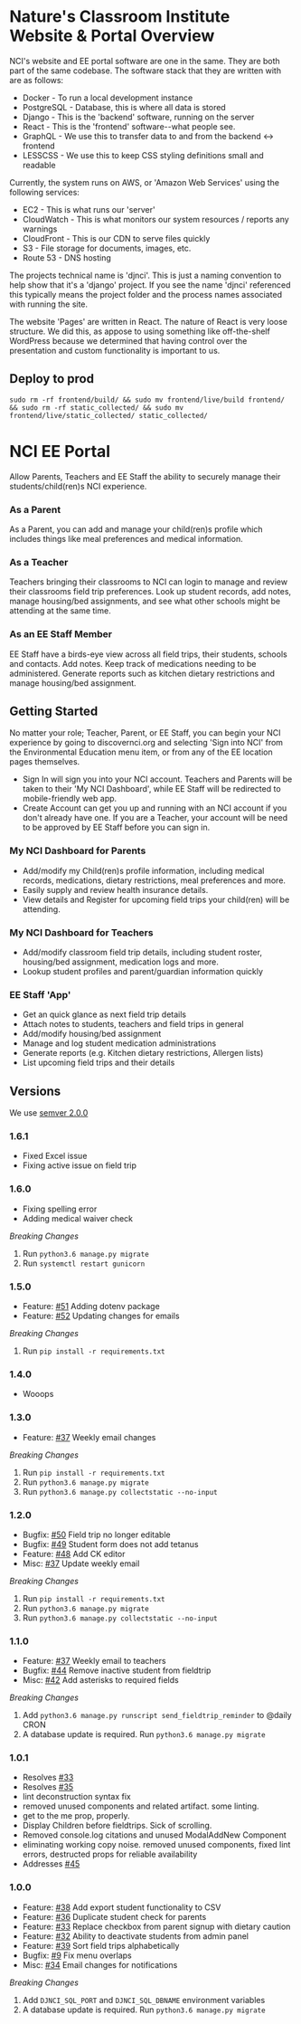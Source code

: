 # Nature's Classroom Institute Website & Portal Overview

NCI's website and EE portal software are one in the same. They are both part of the same codebase. The software stack that they are written with are as follows:

* Docker - To run a local development instance
* PostgreSQL - Database, this is where all data is stored
* Django - This is the 'backend' software, running on the server
* React - This is the 'frontend' software--what people see.
* GraphQL - We use this to transfer data to and from the backend <-> frontend
* LESSCSS - We use this to keep CSS styling definitions small and readable

Currently, the system runs on AWS, or 'Amazon Web Services' using the following services:

* EC2 - This is what runs our 'server'
* CloudWatch - This is what monitors our system resources / reports any warnings
* CloudFront - This is our CDN to serve files quickly
* S3 - File storage for documents, images, etc.
* Route 53 - DNS hosting

The projects technical name is 'djnci'. This is just a naming convention to help show that it's a 'django' project. If you see the name 'djnci' referenced this typically means the project folder and the process names associated with running the site.

The website 'Pages' are written in React. The nature of React is very loose structure. We did this, as appose to using something like off-the-shelf WordPress because we determined that having control over the presentation and custom functionality is important to us.

## Deploy to prod
    sudo rm -rf frontend/build/ && sudo mv frontend/live/build frontend/ && sudo rm -rf static_collected/ && sudo mv frontend/live/static_collected/ static_collected/

# NCI EE Portal
Allow Parents, Teachers and EE Staff the ability to securely manage their students/child(ren)s NCI experience.

### As a Parent
As a Parent, you can add and manage your child(ren)s profile which includes things like meal preferences and medical information.

### As a Teacher
Teachers bringing their classrooms to NCI can login to manage and review their classrooms field trip preferences. Look up student records, add notes, manage housing/bed assignments, and see what other schools might be attending at the same time.

### As an EE Staff Member
EE Staff have a birds-eye view across all field trips, their students, schools and contacts. Add notes. Keep track of medications needing to be administered. Generate reports such as kitchen dietary restrictions and manage housing/bed assignment.

## Getting Started
No matter your role; Teacher, Parent, or EE Staff, you can begin your NCI experience by going to discovernci.org and selecting 'Sign into NCI' from the Environmental Education menu item, or from any of the EE location pages themselves.

* Sign In will sign you into your NCI account. Teachers and Parents will be taken to their 'My NCI Dashboard', while EE Staff will be redirected to mobile-friendly web app.
* Create Account can get you up and running with an NCI account if you don't already have one. If you are a Teacher, your account will be need to be approved by EE Staff before you can sign in.

### My NCI Dashboard for Parents
* Add/modify my Child(ren)s profile information, including medical records, medications, dietary restrictions, meal preferences and more.
* Easily supply and review health insurance details.
* View details and Register for upcoming field trips your child(ren) will be attending.

### My NCI Dashboard for Teachers
* Add/modify classroom field trip details, including student roster, housing/bed assignment, medication logs and more.
* Lookup student profiles and parent/guardian information quickly

### EE Staff 'App'
* Get an quick glance as next field trip details
* Attach notes to students, teachers and field trips in general
* Add/modify housing/bed assignment
* Manage and log student medication administrations
* Generate reports (e.g. Kitchen dietary restrictions, Allergen lists)
* List upcoming field trips and their details


## Versions
We use [semver 2.0.0](https://semver.org/spec/v2.0.0.html)

### 1.6.1
* Fixed Excel issue
* Fixing active issue on field trip

### 1.6.0
* Fixing spelling error
* Adding medical waiver check

*Breaking Changes* 
1. Run `python3.6 manage.py migrate`
1. Run `systemctl restart gunicorn`

### 1.5.0
* Feature: [#51](/../../issues/51) Adding dotenv package
* Feature: [#52](/../../issues/52) Updating changes for emails

*Breaking Changes*
 1. Run `pip install -r requirements.txt`
 
### 1.4.0
* Wooops

### 1.3.0
* Feature: [#37](/.../../issues/37) Weekly email changes

*Breaking Changes*

1. Run `pip install -r requirements.txt`
1. Run `python3.6 manage.py migrate` 
1. Run `python3.6 manage.py collectstatic --no-input`


### 1.2.0
* Bugfix: [#50](/../../issues/50) Field trip no longer editable
* Bugfix: [#49](/../../issues/49) Student form does not add tetanus
* Feature: [#48](/../../issues/48) Add CK editor
* Misc: [#37](/../../issues/37) Update weekly email

*Breaking Changes*

1. Run `pip install -r requirements.txt`
1. Run `python3.6 manage.py migrate` 
1. Run `python3.6 manage.py collectstatic --no-input`


### 1.1.0

* Feature: [#37](/../../issues/37) Weekly email to teachers
* Bugfix: [#44](/../../issues/47) Remove inactive student from fieldtrip
* Misc: [#42](/../../issues/42) Add asterisks to required fields


*Breaking Changes*

1. Add `python3.6 manage.py runscript send_fieldtrip_reminder` to @daily CRON
1. A database update is required. Run `python3.6 manage.py migrate`

### 1.0.1
* Resolves [#33](/../../issues/33)
* Resolves [#35](/../../issues/35)
* lint deconstruction syntax fix
* removed unused components and related artifact. some linting.
* get to the me prop, properly.
* Display Children before fieldtrips. Sick of scrolling.
* Removed console.log citations and unused ModalAddNew Component
* eliminating working copy noise. removed unused components, fixed lint errors, destructed props for reliable availability
* Addresses [#45](/../../issues/45)

### 1.0.0

* Feature: [#38](/../../issues/38) Add export student functionality to CSV
* Feature: [#36](/../../issues/36) Duplicate student check for parents
* Feature: [#33](/../../issues/33) Replace checkbox from parent signup with dietary caution
* Feature: [#32](/../../issues/32) Ability to deactivate students from admin panel
* Feature: [#39](/../../issues/39) Sort field trips alphabetically
* Bugfix: [#9](/../../issues/9) Fix menu overlaps
* Misc: [#34](/../../issues/34) Email changes for notifications

*Breaking Changes*

1. Add `DJNCI_SQL_PORT` and `DJNCI_SQL_DBNAME` environment variables
1. A database update is required. Run `python3.6 manage.py migrate`
